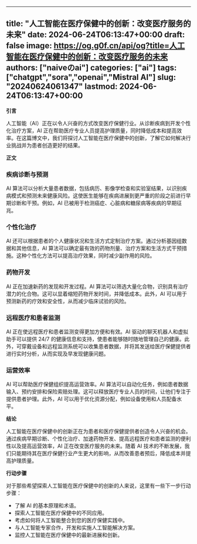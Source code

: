 
---
title: "人工智能在医疗保健中的创新：改变医疗服务的未来"
date: 2024-06-24T06:13:47+00:00
draft: false
image: https://og.g0f.cn/api/og?title=人工智能在医疗保健中的创新：改变医疗服务的未来
authors: ["naiveのai"]
categories: ["ai"]
tags: ["chatgpt","sora","openai","Mistral AI"]
slug: "20240624061347"
lastmod: 2024-06-24T06:13:47+00:00
---
**引言**

人工智能（AI）正在以令人兴奋的方式改变医疗保健行业。从诊断疾病到开发个性化治疗方案，AI 正在帮助医疗专业人员提高护理质量，同时降低成本和提高效率。在这篇博文中，我们将探讨人工智能在医疗保健中的创新，了解它如何解决行业挑战并为患者创造更好的结果。

**正文**

### 疾病诊断与预测

AI 算法可以分析大量患者数据，包括病历、影像学检查和实验室结果，以识别疾病模式和预测未来健康风险。这使医生能够在疾病进展到更严重的阶段之前进行早期诊断和干预。例如，AI 已被用于检测癌症、心脏病和糖尿病等疾病的早期征兆。

### 个性化治疗

AI 还可以根据患者的个人健康状况和生活方式定制治疗方案。通过分析基因组数据和其他信息，AI 算法可以确定最有效的药物剂量、治疗方案和生活方式干预措施。这种个性化方法可以提高治疗效果，同时减少副作用的风险。

### 药物开发

AI 正在加速新药的发现和开发过程。AI 算法可以筛选大量化合物，识别具有治疗潜力的化合物。这可以显着缩短药物开发时间，并降低成本。此外，AI 可以用于预测新药的疗效和安全性，从而减少临床试验的风险。

### 远程医疗和患者监测

AI 正在使远程医疗和患者监测变得更加方便和有效。AI 驱动的聊天机器人和虚拟助手可以提供 24/7 的健康信息和支持，使患者能够随时随地管理自己的健康。此外，可穿戴设备和远程监测系统可以收集患者数据，并将其发送给医疗保健提供者进行实时分析，从而实现及早发现健康问题。

### 运营效率

AI 可以帮助医疗保健组织提高运营效率。AI 算法可以自动化任务，例如患者数据输入、预约安排和保险索赔处理。这可以释放医疗专业人员的时间，让他们专注于提供患者护理。此外，AI 可以用于优化资源分配，例如设备使用和人员配备水平。

**结论**

人工智能在医疗保健中的创新正在为患者和医疗保健提供者创造令人兴奋的机会。通过疾病早期诊断、个性化治疗、加速药物开发、提高远程医疗和患者监测的便利性以及提高运营效率，AI 正在改变医疗服务的未来。随着 AI 技术的不断发展，我们只能期待其在医疗保健行业产生更大的影响，从而改善患者预后，降低成本并提高护理质量。

**行动步骤**

对于那些希望探索人工智能在医疗保健中的创新的人来说，这里有一些下一步行动步骤：

* 了解 AI 的基本原理和术语。
* 探索人工智能在医疗保健中的不同应用。
* 考虑如何将人工智能整合到您的医疗保健实践中。
* 与人工智能专家合作，开发和实施人工智能解决方案。
* 监控人工智能在医疗保健中的最新进展和创新。